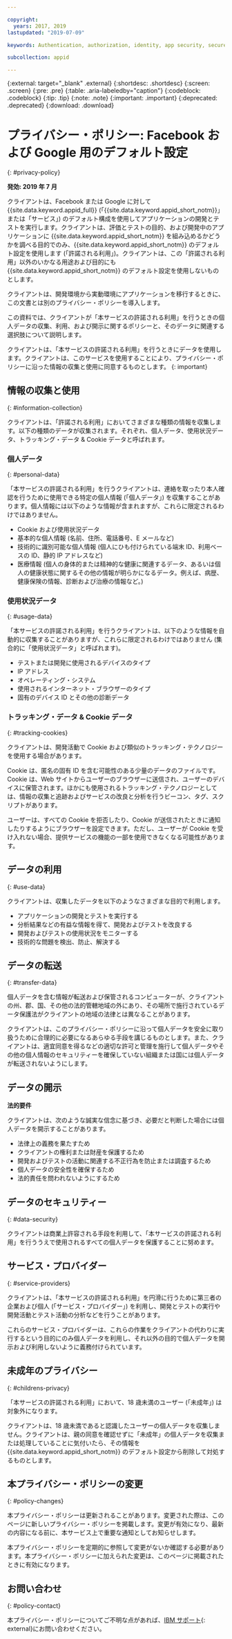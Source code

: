 ```yaml
---

copyright:
  years: 2017, 2019
lastupdated: "2019-07-09"

keywords: Authentication, authorization, identity, app security, secure, custom, proprietary, social, facebook, google, 

subcollection: appid

---
```


{:external: target="_blank" .external}
{:shortdesc: .shortdesc}
{:screen: .screen}
{:pre: .pre}
{:table: .aria-labeledby="caption"}
{:codeblock: .codeblock}
{:tip: .tip}
{:note: .note}
{:important: .important}
{:deprecated: .deprecated}
{:download: .download}


# プライバシー・ポリシー: Facebook および Google 用のデフォルト設定
{: #privacy-policy}

**発効: 2019 年 7 月**


クライアントは、Facebook または Google に対して {{site.data.keyword.appid_full}} (「{{site.data.keyword.appid_short_notm}}」または「サービス」) のデフォルト構成を使用してアプリケーションの開発とテストを実行します。クライアントは、評価とテストの目的、および開発中のアプリケーションに {{site.data.keyword.appid_short_notm}} を組み込めるかどうかを調べる目的でのみ、{{site.data.keyword.appid_short_notm}} のデフォルト設定を使用します (「許諾される利用」)。クライアントは、この「許諾される利用」以外のいかなる用途および目的にも {{site.data.keyword.appid_short_notm}} のデフォルト設定を使用しないものとします。  

クライアントは、開発環境から実動環境にアプリケーションを移行するときに、この文書とは別のプライバシー・ポリシーを導入します。  

この資料では、クライアントが「本サービスの許諾される利用」を行うときの個人データの収集、利用、および開示に関するポリシーと、そのデータに関連する選択肢について説明します。 

クライアントは、「本サービスの許諾される利用」を行うときにデータを使用します。クライアントは、このサービスを使用することにより、プライバシー・ポリシーに沿った情報の収集と使用に同意するものとします。
{: important}

## 情報の収集と使用
{: #information-collection}

クライアントは、「許諾される利用」においてさまざまな種類の情報を収集します。以下の種類のデータが収集されます。それぞれ、個人データ、使用状況データ、トラッキング・データ & Cookie データと呼ばれます。

### 個人データ
{: #personal-data}

「本サービスの許諾される利用」を行うクライアントは、連絡を取ったり本人確認を行うために使用できる特定の個人情報 (「個人データ」) を収集することがあります。個人情報には以下のような情報が含まれますが、これらに限定されるわけではありません。

* Cookie および使用状況データ
* 基本的な個人情報 (名前、住所、電話番号、E メールなど)
* 技術的に識別可能な個人情報 (個人にひも付けられている端末 ID、利用ベースの ID、静的 IP アドレスなど)
* 医療情報 (個人の身体的または精神的な健康に関連するデータ、あるいは個人の健康状態に関するその他の情報が明らかになるデータ。例えば、病歴、健康保険の情報、診断および治療の情報など。)

### 使用状況データ
{: #usage-data}

「本サービスの許諾される利用」を行うクライアントは、以下のような情報を自動的に収集することがありますが、これらに限定されるわけではありません (集合的に「使用状況データ」と呼ばれます)。

* テストまたは開発に使用されるデバイスのタイプ
* IP アドレス 
* オペレーティング・システム 
* 使用されるインターネット・ブラウザーのタイプ
* 固有のデバイス ID とその他の診断データ

### トラッキング・データ & Cookie データ
{: #tracking-cookies}

クライアントは、開発活動で Cookie および類似のトラッキング・テクノロジーを使用する場合があります。

Cookie は、匿名の固有 ID を含む可能性のある少量のデータのファイルです。Cookie は、Web サイトからユーザーのブラウザーに送信され、ユーザーのデバイスに保管されます。ほかにも使用されるトラッキング・テクノロジーとしては、情報の収集と追跡およびサービスの改良と分析を行うビーコン、タグ、スクリプトがあります。

ユーザーは、すべての Cookie を拒否したり、Cookie が送信されたときに通知したりするようにブラウザーを設定できます。ただし、ユーザーが Cookie を受け入れない場合、提供サービスの機能の一部を使用できなくなる可能性があります。

## データの利用
{: #use-data}

クライアントは、収集したデータを以下のようなさまざまな目的で利用します。
* アプリケーションの開発とテストを実行する
* 分析結果などの有益な情報を得て、開発およびテストを改良する
* 開発およびテストの使用状況をモニターする
* 技術的な問題を検出、防止、解決する


## データの転送
{: #transfer-data}

個人データを含む情報が転送および保管されるコンピューターが、クライアントの州、郡、国、その他の法的管轄地域の外にあり、その場所で施行されているデータ保護法がクライアントの地域の法律とは異なることがあります。

クライアントは、このプライバシー・ポリシーに沿って個人データを安全に取り扱うために合理的に必要になるあらゆる手段を講じるものとします。また、クライアントは、適宜同意を得るなどの適切な許可と管理を施行して個人データやその他の個人情報のセキュリティーを確保していない組織または国には個人データが転送されないようにします。

## データの開示

**法的要件**

クライアントは、次のような誠実な信念に基づき、必要だと判断した場合には個人データを開示することがあります。
* 法律上の義務を果たすため
* クライアントの権利または財産を保護するため
* 開発およびテストの活動に関連する不正行為を防止または調査するため
* 個人データの安全性を確保するため
* 法的責任を問われないようにするため


## データのセキュリティー
{: #data-security}

クライアントは商業上許容される手段を利用して、「本サービスの許諾される利用」を行ううえで使用されるすべての個人データを保護することに努めます。

## サービス・プロバイダー
{: #service-providers}

クライアントは、「本サービスの許諾される利用」を円滑に行うために第三者の企業および個人 (「サービス・プロバイダー」) を利用し、開発とテストの実行や開発活動とテスト活動の分析などを行うことがあります。

これらのサービス・プロバイダーは、これらの作業をクライアントの代わりに実行するという目的にのみ個人データを利用し、それ以外の目的で個人データを開示および利用しないように義務付けられています。

## 未成年のプライバシー
{: #childrens-privacy}

「本サービスの許諾される利用」において、18 歳未満のユーザー (「未成年」) は対象外になります。

クライアントは、18 歳未満であると認識したユーザーの個人データを収集しません。クライアントは、親の同意を確認せずに「未成年」の個人データを収集または処理していることに気付いたら、その情報を {{site.data.keyword.appid_short_notm}} のデフォルト設定から削除して対処するものとします。

## 本プライバシー・ポリシーの変更
{: #policy-changes}

本プライバシー・ポリシーは更新されることがあります。変更された際は、このページに新しいプライバシー・ポリシーを掲載します。変更が有効になり、最新の内容になる前に、本サービス上で重要な通知としてお知らせします。

本プライバシー・ポリシーを定期的に参照して変更がないか確認する必要があります。本プライバシー・ポリシーに加えられた変更は、このページに掲載されたときに有効になります。

## お問い合わせ
{: #policy-contact}

本プライバシー・ポリシーについてご不明な点があれば、[IBM サポート](https://www.ibm.com/cloud/support){: external}にお問い合わせください。
